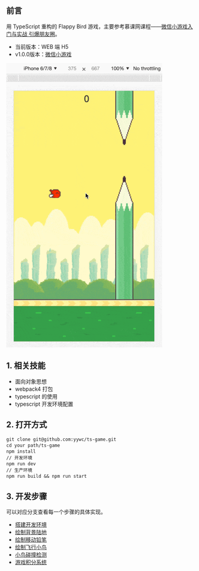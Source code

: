 ## 前言

用 TypeScript 重构的 Flappy Bird 游戏，主要参考慕课网课程——[微信小游戏入门与实战 引爆朋友圈](https://coding.imooc.com/class/183.html)。

+ 当前版本：WEB 端 H5
+ v1.0.0版本：[微信小游戏](https://github.com/yywc/ts-game/tree/v1.0.0)

![flappy bird](https://github.com/yywc/ts-game/blob/master/doc/flappy-bird.gif)

## 1. 相关技能

+ 面向对象思想
+ webpack4 打包
+ typescript 的使用
+ typescript 开发环境配置

## 2. 打开方式

```shell
git clone git@github.com:yywc/ts-game.git
cd your path/ts-game
npm install
// 开发环境
npm run dev
// 生产环境
npm run build && npm run start
```

## 3. 开发步骤

可以对应分支查看每一个步骤的具体实现。

+ [搭建开发环境](https://github.com/yywc/ts-game/blob/step-1/README.md)
+ [绘制背景陆地](https://github.com/yywc/ts-game/blob/step-2/README.md)
+ [绘制移动铅笔](https://github.com/yywc/ts-game/blob/step-3/README.md)
+ [绘制飞行小鸟](https://github.com/yywc/ts-game/blob/step-4/README.md)
+ [小鸟碰撞检测](https://github.com/yywc/ts-game/blob/step-5/README.md)
+ [游戏积分系统](https://github.com/yywc/ts-game/blob/step-6/README.md)
